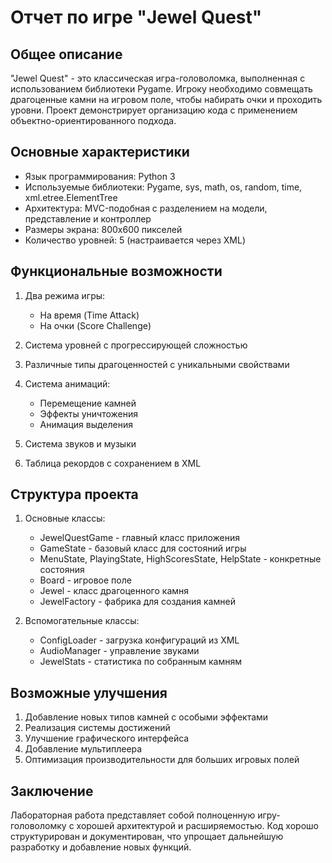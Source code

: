 # Отчет по игре "Jewel Quest"

## Общее описание
"Jewel Quest" - это классическая игра-головоломка, выполненная с использованием библиотеки Pygame. Игроку необходимо совмещать драгоценные камни на игровом поле, чтобы набирать очки и проходить уровни. Проект демонстрирует  организацию кода с применением объектно-ориентированного подхода.

## Основные характеристики
- Язык программирования: Python 3
- Используемые библиотеки: Pygame, sys, math, os, random, time, xml.etree.ElementTree
- Архитектура: MVC-подобная с разделением на модели, представление и контроллер
- Размеры экрана: 800x600 пикселей
- Количество уровней: 5 (настраивается через XML)

## Функциональные возможности
1. Два режима игры:
   - На время (Time Attack)
   - На очки (Score Challenge)

2. Система уровней с прогрессирующей сложностью

3. Различные типы драгоценностей с уникальными свойствами

4. Система анимаций:
   - Перемещение камней
   - Эффекты уничтожения
   - Анимация выделения

5. Система звуков и музыки

6. Таблица рекордов с сохранением в XML

## Структура проекта
1. Основные классы:
   - JewelQuestGame - главный класс приложения
   - GameState - базовый класс для состояний игры
   - MenuState, PlayingState, HighScoresState, HelpState - конкретные состояния
   - Board - игровое поле
   - Jewel - класс драгоценного камня
   - JewelFactory - фабрика для создания камней

2. Вспомогательные классы:
   - ConfigLoader - загрузка конфигураций из XML
   - AudioManager - управление звуками
   - JewelStats - статистика по собранным камням


## Возможные улучшения
1. Добавление новых типов камней с особыми эффектами
2. Реализация системы достижений
3. Улучшение графического интерфейса
4. Добавление мультиплеера
5. Оптимизация производительности для больших игровых полей

## Заключение
Лабораторная работа представляет собой полноценную игру-головоломку с хорошей архитектурой и расширяемостью. Код хорошо структурирован и документирован, что упрощает дальнейшую разработку и добавление новых функций.
